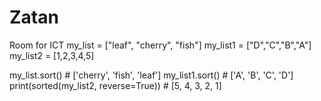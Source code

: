 # Zatan
Room for ICT
my_list = ["leaf", "cherry", "fish"]
my_list1 = ["D","C","B","A"]
my_list2 = [1,2,3,4,5]

my_list.sort() # ['cherry', 'fish', 'leaf']
my_list1.sort() # ['A', 'B', 'C', 'D']
print(sorted(my_list2, reverse=True)) # [5, 4, 3, 2, 1]
